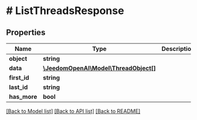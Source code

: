 # # ListThreadsResponse

## Properties

Name | Type | Description | Notes
------------ | ------------- | ------------- | -------------
**object** | **string** |  |
**data** | [**\JeedomOpenAI\Model\ThreadObject[]**](ThreadObject.md) |  |
**first_id** | **string** |  |
**last_id** | **string** |  |
**has_more** | **bool** |  |

[[Back to Model list]](../../README.md#models) [[Back to API list]](../../README.md#endpoints) [[Back to README]](../../README.md)

